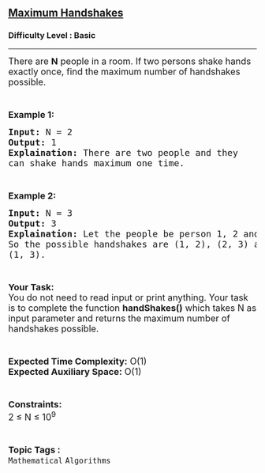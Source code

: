 <h2><a href="https://www.geeksforgeeks.org/problems/find-the-maximum-number-of-handshakes2349/1?page=17&difficulty=Basic&status=unsolved&sortBy=submissions">Maximum Handshakes</a></h2><h3>Difficulty Level : Basic</h3><hr><div class="problems_problem_content__Xm_eO"><p><span style="font-size:18px">There are&nbsp;<strong>N</strong>&nbsp;people in a room. If two persons shake hands exactly once,&nbsp;find the maximum number of handshakes possible.&nbsp;</span></p>

<p>&nbsp;</p>

<p><strong><span style="font-size:18px">Example 1:</span></strong></p>

<pre><span style="font-size:18px"><strong>Input:</strong> N = 2
<strong>Output: </strong>1
<strong>Explaination:</strong> There are two people and they 
can shake hands maximum one time.</span></pre>

<p>&nbsp;</p>

<p><strong><span style="font-size:18px">Example 2:</span></strong></p>

<pre><span style="font-size:18px"><strong>Input:</strong> N = 3
<strong>Output:</strong> 3
<strong>Explaination:</strong> Let the people be person 1, 2 and 3. 
So the possible handshakes are (1, 2), (2, 3) and 
(1, 3).</span></pre>

<p>&nbsp;</p>

<p><span style="font-size:18px"><strong>Your Task:</strong><br>
You do not need to read input or print anything. Your task is to complete the function <strong>handShakes()</strong> which takes N as input parameter and returns the maximum number of handshakes possible.</span></p>

<p>&nbsp;</p>

<p><span style="font-size:18px"><strong>Expected Time Complexity:</strong> O(1)<br>
<strong>Expected Auxiliary Space:</strong> O(1)</span></p>

<p>&nbsp;</p>

<p><span style="font-size:18px"><strong>Constraints:</strong><br>
2 ≤ N ≤ 10<sup>9</sup></span></p>
</div><br><p><span style=font-size:18px><strong>Topic Tags : </strong><br><code>Mathematical</code>&nbsp;<code>Algorithms</code>&nbsp;